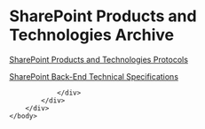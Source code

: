 <html dir="LTR" xmlns:mshelp="http://msdn.microsoft.com/mshelp" xmlns:ddue="http://ddue.schemas.microsoft.com/authoring/2003/5" xmlns:xlink="http://www.w3.org/1999/xlink" xmlns:tool="http://www.microsoft.com/tooltip">
    <head>
        <meta http-equiv="Content-Type" content="text/html; CHARSET=utf-8"></meta>
        <meta name="save" content="history"></meta>
        <title>SharePoint Products and Technologies Archive</title>
        <xml>
            <mshelp:toctitle title="SharePoint Products and Technologies Archive"></mshelp:toctitle>
            <mshelp:rltitle title="SharePoint Products and Technologies Archive"></mshelp:rltitle>
            <mshelp:keyword index="A" term="2f5a8f3f-376f-4d45-b9fd-865825dbaa2e"></mshelp:keyword>
            <mshelp:attr name="DCSext.ContentType" value="open specification"></mshelp:attr>
            <mshelp:attr name="AssetID" value="2f5a8f3f-376f-4d45-b9fd-865825dbaa2e"></mshelp:attr>
            <mshelp:attr name="TopicType" value="kbRef"></mshelp:attr>
            <mshelp:attr name="DCSext.Title" value="SharePoint Products and Technologies Archive" />
        </xml>
    </head>
    <body>
        <div id="header">
            <h1 class="heading">SharePoint Products and Technologies Archive</h1>
        </div>
        <div id="mainSection">
            <div id="mainBody">
                <div id="allHistory" class="saveHistory"></div>
                <div id="sectionSection0" class="section" name="collapseableSection">
                    

<p><a href="bd4ccdb6-4eda-4f2d-a13a-c6de1ccc4baf">SharePoint
Products and Technologies Protocols</a></p>

<p><a href="59f5633c-9b5f-414c-a448-b6f5e289a652">SharePoint
Back-End Technical Specifications</a></p>


                </div>
            </div>
        </div>
    </body>
</html>